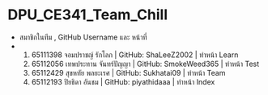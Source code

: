 # DPU_CE341_Team_Chill
- สมาชิกในทีม , GitHub Username และ หน้าที่
- 1. 65111398 จอมปราชญ์ รักโลก | GitHub: ShaLeeZ2002 | ทำหน้า Learn
  2. 65112056 เทพประทาน จันทร์ปัญญา | GitHub: SmokeWeed365 | ทำหน้า Test
  3. 65112429 สุขหทัย  พลยะเรศ | GitHub: Sukhatai09 | ทำหน้า Team
  4. 65112193 ปิยธิดา อันชม | GitHub: piyathidaaa | ทำหน้า Index
